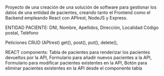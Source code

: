 Proyecto de una creación de una solución de software para gestionar los datos de una entidad de pacientes, creando tanto el Frontend como el Backend empleando React con APIrest, NodeJS y Express.

ENTIDAD PACIENTE:
DNI, 
Nombre, 
Apellidos, 
Dirección, 
Localidad
Código postal, 
Teléfono

Peticiones CRUD (APIrest)
get(), 
post(), 
put(), 
delete(), 

REACT components:
Tabla de pacientes para renderizar los pacientes devueltos por la API, 
Formulario para añadir nuevos pacientes a la API, 
Formulario para modificar pacientes existentes en la API, 
Botón para eliminar pacientes existentes en la API desde el componente tabla
